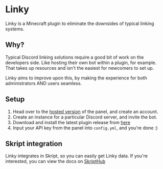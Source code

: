 # Linky

Linky is a Minecraft plugin to eliminate the downsides of typical linking systems.

## Why?

Typical Discord linking solutions require a good bit of work on the developers side. Like hosting their own bot within a plugin, for example. That takes up resources and isn't the easiest for newcomers to set up.

Linky aims to improve upon this, by making the experience for both administrators AND users seamless.

## Setup

1. Head over to the [hosted version](https://linky.astrid.sh/) of the panel, and create an account.
2. Create an instance for a particular Discord server, and invite the bot.
3. Download and install the latest plugin release from [here](https://github.com/linkymc/Plugin/releases/tag/latest)
4. Input your API key from the panel into `config.yml`, and you're done :)

## Skript integration

Linky integrates in Skript, so you can easily get Linky data. If you're interested, you can view the docs on [SkriptHub](https://skripthub.net/docs/?addon=Linky)